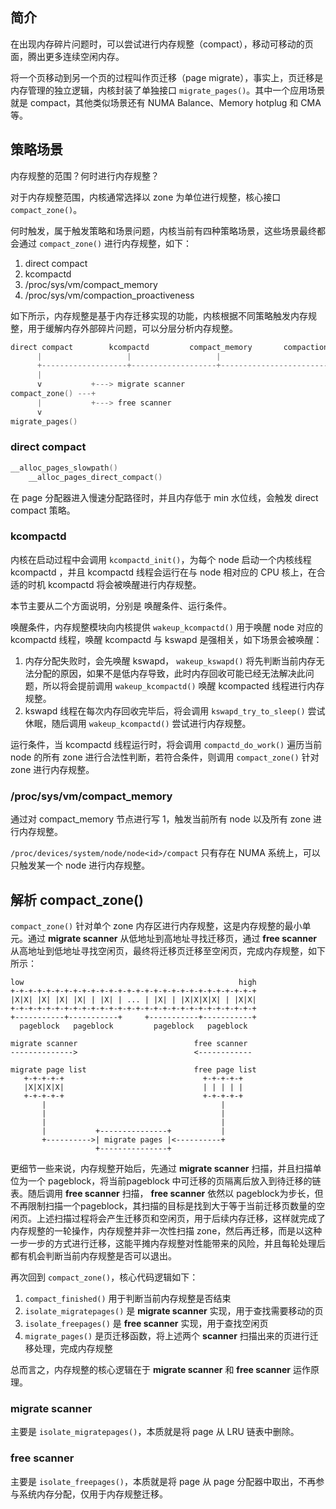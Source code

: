 ## 简介

在出现内存碎片问题时，可以尝试进行内存规整（compact），移动可移动的页面，腾出更多连续空闲内存。

将一个页移动到另一个页的过程叫作页迁移（page migrate），事实上，页迁移是内存管理的独立逻辑，内核封装了单独接口 `migrate_pages()`。其中一个应用场景就是 compact，其他类似场景还有 NUMA Balance、Memory hotplug 和 CMA等。

## 策略场景

内存规整的范围？何时进行内存规整？

对于内存规整范围，内核通常选择以 zone 为单位进行规整，核心接口 `compact_zone()`。

何时触发，属于触发策略和场景问题，内核当前有四种策略场景，这些场景最终都会通过 `compact_zone()` 进行内存规整，如下：

1. direct compact
2. kcompactd
3. /proc/sys/vm/compact_memory
4. /proc/sys/vm/compaction_proactiveness

如下所示，内存规整是基于内存迁移实现的功能，内核根据不同策略触发内存规整，用于缓解内存外部碎片问题，可以分层分析内存规整。

```c
direct compact        kcompactd         compact_memory       compaction_proactiveness
      |                   |                   |                          |
      +-------------------+-------------------+--------------------------+
      |
      v           +---> migrate scanner
compact_zone() ---+
      |           +---> free scanner
      v
migrate_pages()
```

### direct compact

```c
__alloc_pages_slowpath()
    __alloc_pages_direct_compact()
```

在 page 分配器进入慢速分配路径时，并且内存低于 min 水位线，会触发 direct compact 策略。

### kcompactd

内核在启动过程中会调用 `kcompactd_init()`，为每个 node 启动一个内核线程 kcompactd ，并且 kcompactd 线程会运行在与 node 相对应的 CPU 核上，在合适的时机 kcompactd 将会被唤醒进行内存规整。

本节主要从二个方面说明，分别是 唤醒条件、运行条件。

唤醒条件，内存规整模块向内核提供 `wakeup_kcompactd()` 用于唤醒 node 对应的 kcompactd 线程，唤醒 kcompactd 与 kswapd 是强相关，如下场景会被唤醒：

1. 内存分配失败时，会先唤醒 kswapd， `wakeup_kswapd()` 将先判断当前内存无法分配的原因，如果不是低内存导致，此时内存回收可能已经无法解决此问题，所以将会提前调用 `wakeup_kcompactd()` 唤醒 kcompacted 线程进行内存规整。
2. kswapd 线程在每次内存回收完毕后，将会调⽤ `kswapd_try_to_sleep()` 尝试休眠，随后调用 `wakeup_kcompactd()` 尝试进行内存规整。

运行条件，当 kcompactd 线程运行时，将会调用 `compactd_do_work()` 遍历当前 node 的所有 zone 进行合法性判断，若符合条件，则调用 `compact_zone()` 针对 zone 进⾏内存规整。

### /proc/sys/vm/compact_memory

通过对 compact_memory 节点进行写 1，触发当前所有 node 以及所有 zone 进行内存规整。

`/proc/devices/system/node/node<id>/compact` 只有存在 NUMA 系统上，可以只触发某一个 node 进行内存规整。

## 解析 compact_zone()

`compact_zone()` 针对单个 zone 内存区进行内存规整，这是内存规整的最小单元。通过 **migrate scanner** 从低地址到高地址寻找迁移页，通过 **free scanner** 从高地址到低地址寻找空闲页，最终将迁移页迁移至空闲页，完成内存规整，如下所示：

```
low                                                high
+-+-+-+-+-+-+-+-+-+-+-+-+-+-+-+-+-+-+-+-+-+-+-+-+-+-+-+
|X|X| |X| |X| |X| | |X| | ... | |X| | |X|X|X|X| | |X|X|
+-+-+-+-+-+-+-+-+-+-+-+-+-+-+-+-+-+-+-+-+-+-+-+-+-+-+-+
+-----------+-----------+     +-----------+-----------+
  pageblock   pageblock         pageblock   pageblock

migrate scanner                          free scanner
-------------->                          <------------

migrate page list                        free page list
   +-+-+-+-+                               +-+-+-+-+
   |X|X|X|X|                               | | | | |
   +-+-+-+-+                               +-+-+-+-+
       |                                       |
       |                                       |
       |                                       |
       |           +---------------+           |
       +---------->| migrate pages |<----------+
                   +---------------+
```

更细节一些来说，内存规整开始后，先通过 **migrate scanner** 扫描，并且扫描单位为一个 pageblock，将当前pageblock 中可迁移的页隔离后放入到待迁移的链表。随后调用 **free scanner** 扫描， **free scanner** 依然以 pageblock为步长，但不再限制扫描一个pageblock，其扫描的目标是找到大于等于当前迁移页数量的空闲页。上述扫描过程将会产生迁移页和空闲页，用于后续内存迁移，这样就完成了内存规整的一轮操作，内存规整并非一次性扫描 zone，然后再迁移，而是以这种一步一步的方式进行迁移，这能平摊内存规整对性能带来的风险，并且每轮处理后都有机会判断当前内存规整是否可以退出。

再次回到 `compact_zone()`，核心代码逻辑如下：

1. `compact_finished()` 用于判断当前内存规整是否结束
2. `isolate_migratepages()` 是 **migrate scanner** 实现，用于查找需要移动的页
3. `isolate_freepages()` 是 **free scanner** 实现，用于查找空闲页
4. `migrate_pages()` 是页迁移函数，将上述两个 **scanner** 扫描出来的页进行迁移处理，完成内存规整

总而言之，内存规整的核心逻辑在于 **migrate scanner** 和 **free scanner** 运作原理。

### migrate scanner

主要是 `isolate_migratepages()`，本质就是将 page 从 LRU 链表中删除。

### free scanner

主要是 `isolate_freepages()`，本质就是将 page 从 page 分配器中取出，不再参与系统内存分配，仅用于内存规整迁移。

